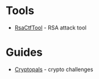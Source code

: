 # Tools

- [RsaCtfTool](https://github.com/Ganapati/RsaCtfTool) - RSA attack tool

# Guides

- [Cryptopals](https://cryptopals.com/) - crypto challenges
